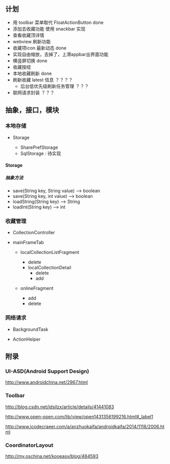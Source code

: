 ## 计划
+ 用 toolbar 菜单取代 FloatActionButton done
+ 添加去收藏功能  使用 snackbar 实现
+ 查看收藏顶详情
+ webview 刷新功能
+ 收藏项icon 最新动态 done
+ 实现自由缩放，去掉了，上滑appbar出界面功能
+ 横竖屏切换  done
+ 收藏按纽
+ 本地收藏刷新  done
+ 刷新收藏 latest 信息  ？？？？
    + 后台低优先级刷新任务管理  ？？？
+ 联网请求封装  ？？？




## 抽象，接口，模块
### 本地存储
+ Storage<abstract>
    + SharePrefStorage<implimentation>
    + SqlStorage : 待实现


#### Storage
##### 抽象方法
+ save(String key, String value) --> boolean
+ save(String key, int value) --> boolean
+ loadString(String key) --> String
+ loadInt(String key) --> int


### 收藏管理
+ CollectionController

+ mainFrameTab
    + localCollectionListFragment
        + delete
        + localCollectionDetail
            + delete
            + add

    + onlineFragment
        + add
        + delete


### 网络请求
+ BackgroundTask

+ ActionHelper



## 附录

### UI-ASD(Android Support Design)
http://www.androidchina.net/2967.html


### Toolbar
http://blog.csdn.net/jdsjlzx/article/details/41441083

http://www.open-open.com/lib/view/open1431356199216.html#_label1

http://www.jcodecraeer.com/a/anzhuokaifa/androidkaifa/2014/1118/2006.html

### CoordinatorLayout
http://my.oschina.net/kooeasy/blog/484593